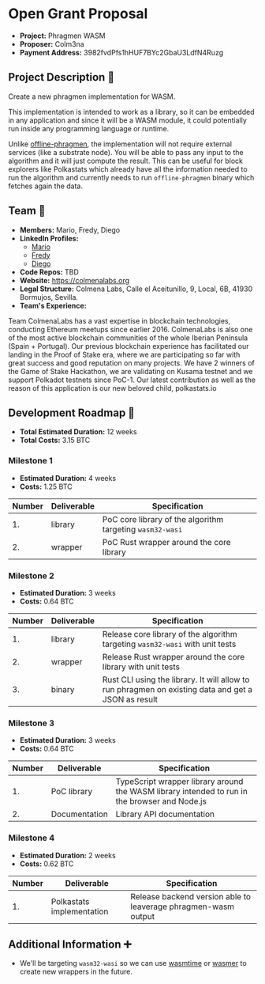 # Open Grant Proposal

- **Project:** Phragmen WASM
- **Proposer:** Colm3na
- **Payment Address:** 3982fvdPfs1hHUF7BYc2GbaU3LdfN4Ruzg

## Project Description :page_facing_up:

Create a new phragmen implementation for WASM.

This implementation is intended to work as a library, so it can be embedded
in any application and since it will be a WASM module, it could potentially run
inside any programming language or runtime.

Unlike [offline-phragmen](https://github.com/paritytech/offline-phragmen), the
implementation will not require external services
(like a substrate node). You will be able to pass any input to the algorithm and
it will just compute the result. This can be useful for block explorers like
Polkastats which already have all the information needed to run the algorithm
and currently needs to run `offline-phragmen` binary which fetches again the
data.

## Team :busts_in_silhouette:

- **Members:** Mario, Fredy, Diego
- **LinkedIn Profiles:**
  - [Mario](https://www.linkedin.com/in/mariopinouceda/)
  - [Fredy](https://www.linkedin.com/in/alfredoluque/)
  - [Diego](https://www.linkedin.com/in/dieferbar)
- **Code Repos:** TBD
- **Website:** https://colmenalabs.org
- **Legal Structure:** Colmena Labs, Calle el Aceitunillo, 9, Local, 6B, 41930 Bormujos, Sevilla.
- **Team's Experience:**

Team ColmenaLabs has a vast expertise in blockchain technologies, conducting Ethereum meetups since earlier 2016. ColmenaLabs is also one of the most active blockchain communities of the whole Iberian Peninsula (Spain + Portugal). Our previous blockchain experience has facilitated our landing in the Proof of Stake era, where we are participating so far with great success and good reputation on many projects. We have 2 winners of the Game of Stake Hackathon, we are validating on Kusama testnet and we support Polkadot testnets since PoC-1. Our latest contribution as well as the reason of this application is our new beloved child, polkastats.io

## Development Roadmap :nut_and_bolt:

- **Total Estimated Duration:** 12 weeks
- **Total Costs:** 3.15 BTC

### Milestone 1

- **Estimated Duration:** 4 weeks
- **Costs:** 1.25 BTC

| Number | Deliverable | Specification                                             |
| ------ | ----------- | --------------------------------------------------------- |
| 1.     | library     | PoC core library of the algorithm targeting `wasm32-wasi` |
| 2.     | wrapper     | PoC Rust wrapper around the core library                  |

### Milestone 2

- **Estimated Duration:** 3 weeks
- **Costs:** 0.64 BTC

| Number | Deliverable | Specification                                                                                       |
| ------ | ----------- | --------------------------------------------------------------------------------------------------- |
| 1.     | library     | Release core library of the algorithm targeting `wasm32-wasi` with unit tests                       |
| 2.     | wrapper     | Release Rust wrapper around the core library with unit tests                                        |
| 3.     | binary      | Rust CLI using the library. It will allow to run phragmen on existing data and get a JSON as result |

### Milestone 3

- **Estimated Duration:** 3 weeks
- **Costs:** 0.64 BTC

| Number | Deliverable   | Specification                                                                                 |
| ------ | ------------- | --------------------------------------------------------------------------------------------- |
| 1.     | PoC library   | TypeScript wrapper library around the WASM library intended to run in the browser and Node.js |
| 2.     | Documentation | Library API documentation                                                                     |

### Milestone 4

- **Estimated Duration:** 2 weeks
- **Costs:** 0.62 BTC

| Number | Deliverable | Specification                                                                                       |
| ------ | ----------- | --------------------------------------------------------------------------------------------------- |
| 1.     | Polkastats implementation | Release backend version able to leaverage phragmen-wasm output                        |

## Additional Information :heavy_plus_sign:

- We'll be targeting `wasm32-wasi` so we can use
  [wasmtime](https://github.com/bytecodealliance/wasmtime) or
  [wasmer](https://wasmer.io/) to create new wrappers in the future.
